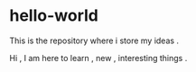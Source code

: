 # hello-world
This is the repository where i store my ideas .

Hi , I am here to learn , new , interesting things .

